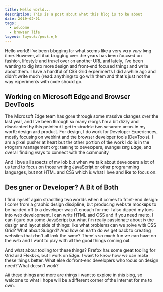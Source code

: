 ```yaml
---
title: Hello world...
description: This is a post about what this blog is to be about
date: 2019-05-01
tags:
  - welcome
  - browser life
layout: layouts/post.njk
---
```

Hello world! I've been blogging for what seems like a very very *very* long time. However, all that blogging over the years has been focused on fashion, lifestyle and travel over on another URL and lately, I've been wanting to dig into more design and front-end focused things and write about them. I have a handful of CSS Grid experiments I did a while ago and didn't write much (read: anything) to go with them and that's just not the way experiments with code should go. 

## Working on Microsoft Edge and Browser DevTools

The Microsoft Edge team has gone through some massive changes over the last year, and I've been through so many reorgs I'm a bit dizzy and disoriented by this point but I get to straddle two separate areas in my worK: design and product. For design, I do work for Developer Experiences, mostly focusing on webhint and the browser developer tools (DevTools). I am a pixel pusher at heart but the other portion of the work I do is in the Program Management org: talking to developers, evangelizing Edge, and overall finding ways to connect with the community. 

And I love all aspects of my job but when we talk about developers a lot of us tend to focus on those writing JavaScript or other programming languages, but not HTML and CSS which is what I love and like to focus on.

## Designer or Developer? A Bit of Both

I find myself again straddling two worlds when it comes to front-end design: I come from a graphic design discipline, but producing website mockups to be handed off to a developer wasn't enough for me, I also dipped my toes into web development. I can write HTML and CSS and if you need me to, I can figure out some JavaScript but what I'm really passionate about is the design and layout side of things: like what problems can we solve with CSS Grid? What about Subgrid? And how on earth do we get back to creating websites that don't all look the same? There's so much fun we can have on the web and I want to play with all the good things coming out.

And what about tooling for these things? Firefox has some great tooling for Grid and Flexbox, but I work on Edge. I want to know how we can make these things better. What else do front-end developers who focus on design need? What doesn't work? 

All these things and more are things I want to explore in this blog, so welcome to what I hope will be a different corner of the internet for me to own.

